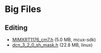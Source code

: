 # Big Files

## Editing

- [MIMXRT1176_cm7.h](https://github.com/nxp-mcuxpresso/mcux-sdk/blob/main/devices/MIMXRT1176/MIMXRT1176_cm7.h) (5.0 MB, mcux-sdk)
- [dcn_3_2_0_sh_mask.h](https://github.com/torvalds/linux/blob/master/drivers/gpu/drm/amd/include/asic_reg/dcn/dcn_3_2_0_sh_mask.h) (22.8 MB, linux)
